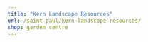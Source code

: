 ```yaml
---
title: "Kern Landscape Resources"
url: /saint-paul/kern-landscape-resources/
shop: garden centre
---
```

